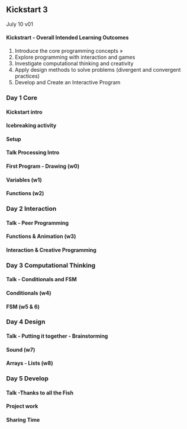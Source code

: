 ## Kickstart 3

July 10 v01

#### Kickstrart - Overall Intended Learning Outcomes

1. Introduce the core programming concepts » 
2. Explore programming with interaction and games
3. Investigate computational thinking and creativity
4. Apply design methods to solve problems (divergent and convergent practices)
5. Develop and Create an Interactive Program

### Day 1 Core

#### Kickstart intro

#### Icebreaking activity

#### Setup 

#### Talk Processing Intro

#### First Program - Drawing (w0)

#### Variables (w1)

#### Functions (w2)



### Day 2 Interaction

#### Talk - Peer Programming

#### Functions & Animation (w3)

#### Interaction & Creative Programming



### Day 3 Computational Thinking

#### Talk - Conditionals and FSM

#### Conditionals (w4)

#### FSM (w5 & 6)



### Day 4 Design

#### Talk  - Putting it together - Brainstorming

#### Sound (w7)

#### Arrays - Lists (w8)

#### 

### Day 5 Develop

#### Talk -Thanks to all the Fish

#### Project work

#### Sharing Time
